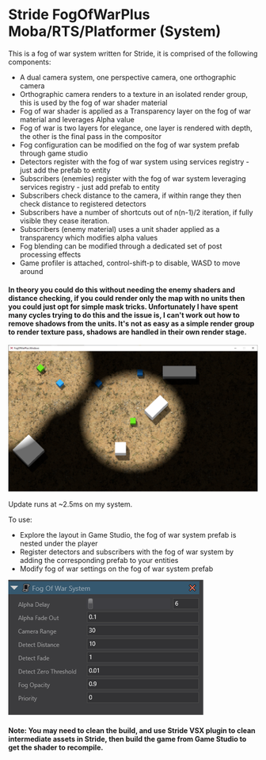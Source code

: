 # Stride FogOfWarPlus Moba/RTS/Platformer (System)

This is a fog of war system written for Stride, it is comprised of the following components:
- A dual camera system, one perspective camera, one orthographic camera
- Orthographic camera renders to a texture in an isolated render group, this is used by the fog of war shader material
- Fog of war shader is applied as a Transparency layer on the fog of war material and leverages Alpha value
- Fog of war is two layers for elegance, one layer is rendered with depth, the other is the final pass in the compositor
- Fog configuration can be modified on the fog of war system prefab through game studio
- Detectors register with the fog of war system using services registry - just add the prefab to entity
- Subscribers (enemies) register with the fog of war system leveraging services registry - just add prefab to entity
- Subscribers check distance to the camera, if within range they then check distance to registered detectors
- Subscribers have a number of shortcuts out of n(n-1)/2 iteration, if fully visible they cease iteration.
- Subscribers (enemy material) uses a unit shader applied as a transparency which modifies alpha values
- Fog blending can be modified through a dedicated set of post processing effects
- Game profiler is attached, control-shift-p to disable, WASD to move around

#### In theory you could do this without needing the enemy shaders and distance checking, if you could render only the map with no units then you could just opt for simple mask tricks. Unfortunately I have spent many cycles trying to do this and the issue is, I can't work out how to remove shadows from the units. It's not as easy as a simple render group to render texture pass, shadows are handled in their own render stage.

 <img src="Screenshot1.png">

Update runs at ~2.5ms on my system.

To use:
- Explore the layout in Game Studio, the fog of war system prefab is nested under the player
- Register detectors and subscribers with the fog of war system by adding the corresponding prefab to your entities
- Modify fog of war settings on the fog of war system prefab

 <img src="Screenshot2.png">

#### Note: You may need to clean the build, and use Stride VSX plugin to clean intermediate assets in Stride, then build the game from Game Studio to get the shader to recompile.
